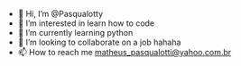 - 👋 Hi, I’m @Pasqualotty
- 👀 I’m interested in learn how to code
- 🌱 I’m currently learning python 
- 💞️ I’m looking to collaborate on a job hahaha
- 📫 How to reach me matheus_pasqualotti@yahoo.com.br 

<!---
Pasqualotty/Pasqualotty is a ✨ special ✨ repository because its `README.md` (this file) appears on your GitHub profile.
You can click the Preview link to take a look at your changes.
--->
